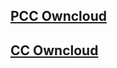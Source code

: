 ## [PCC Owncloud](https://github.com/dillisium/pcc/blob/main/commands.md)



## [CC Owncloud](https://github.com/dillisium/pcc/blob/main/cc/owncloudscript.md)


